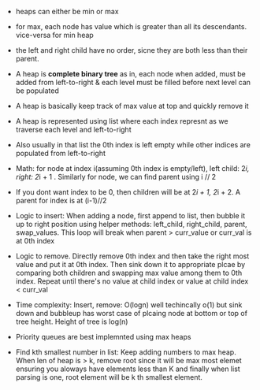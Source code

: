 - heaps can either be min or max
- for max, each node has value which is greater than all its descendants. vice-versa for min heap
- the left and right child have no order, sicne they are both less than their parent.
- A heap is **complete binary tree** as in, each node when added, must be added from left-to-right & each level must be filled before next level can be populated
- A heap is basically keep track of max value at top and quickly remove it
- A heap is represented using list where each index represnt as we traverse each level and left-to-right
- Also usually in that list the 0th index is left empty while other indices are populated from left-to-right
- Math: for node at index i(assuming 0th index is empty/left), left child: 2*i, right: 2*i + 1 . Similarly for node, we can find parent using i // 2
- If you dont want index to be 0, then children will be at 2*i + 1, 2*i + 2. A parent for index is at (i-1)//2
- Logic to insert: When adding a node, first append to list, then bubble it up to right position using helper methods: left_child, right_child, parent, swap_values. This loop will break when parent > curr_value or curr_val is at 0th index
- Logic to remove. Directly remove 0th index and then take the right most value and put it at 0th index. Then sink down it to appropriate plcae by comparing both children and swapping max value among them to 0th index. Repeat until there's no value at child index or value at child index < curr_val
- Time complexity: Insert, remove: O(logn) well techincally o(1) but sink down and bubbleup has worst case of plcaing node at bottom or top of tree height. Height of tree is log(n)
- Priority queues are best implemnted using max heaps

- Find kth smallest number in list: Keep adding numbers to max heap. When len of heap is > k, remove root since it will be max most elemet ensuring you aloways have elements less than K and finally when list parsing is one, root element will be k th smallest element.